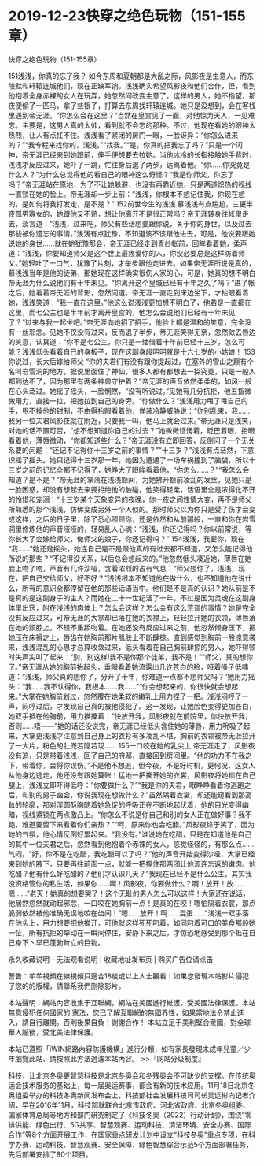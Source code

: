 # 2019-12-23快穿之绝色玩物（151-155章）



快穿之绝色玩物（151-155章）



151浅浅，你真的忘了我？   如今东周和夏朝都是大乱之际，风影夜是生意人，而东陵默和轩辕连城他们，现在正缺军饷。浅浅确实希望风影夜和他们合作，但，看到他抱着全身赤裸的女人在玩弄，她忽然间改变主意了。这样的男人，她不指望，那夜便偷了一匹马，拿了些银子，打算去东周找轩辕连城。她只是没想到，会在客栈里遇到帝无涯。“你怎么会在这里？”当然在皇宫见了一面，对他惊为天人，一见难忘。主要是，这男人真的太帅，看到就不会忘的那种。不过，他现在看她的眼神太热烈，让人有点扛不住。浅浅看了紧闭的房门一眼，一脸讶异：“你怎么进来的？”“我专程来找你的，浅浅。”“找我。”“是，你真的把我忘了吗？”只是一个闪神，帝无涯已经来到她跟前，伸手便想要去拉她。当他冰冷的长指接触她手背时，浅浅才反应过来，她吓了一跳，忙往身后退了两步，远离着他。“你……你究竟是什么人？”为什么总觉得他的看自己的眼神这么奇怪？“我是你师父，你忘了吗？”帝无涯站在原地，为了不让她躲避，也没有再靠近她，只是两道炽热的视线一直锁在她的脸上。帝无涯却一步上前：“浅浅，你根本不想记住我，你现在想的，是如何将我打发走，是不是？” 152前世今生的浅浅   慕浅浅有点尴尬，三更半夜孤男寡女的，她跟他又不熟，想让他离开不是很正常吗？帝无涯转身往帐里走去，淡言道：“浅浅，过来吧，师父有些话想要跟你说，关于你的身世，以及过去那些被你遗忘的事情。”浅浅有点犹豫，不知道该不该跟他进去，可是，他说要跟她说她的身世……就在她犹豫那会，帝无涯已经走到青纱帐前，回眸看着她，柔声道：“浅浅，你要知道师父是这个世上最疼爱你的人，你没必要总是这样防着师父。”她轻吐了一口气，犹豫了片刻，才举步跟他走进去。如果帝无涯所说是真的，慕浅浅当年是他的徒弟，那她现在这样确实很伤人家的心，可是，她真的想不明白帝无涯为什么说他们有十年未见。“你离开这个皇城已经有十年之久了吗？”进了帐之后，她看着帝无涯的背影，忽然问道。帝无涯一直走到床边坐下，才抬眼看着她，浅浅笑道：“我一直在这里。”他这么说浅浅更加想不明白了，他若是一直都在这里，而七公主也是半年前才离开皇宫的，他怎么会说他们已经有十年未见了？“过来与我一起坐吧。”帝无涯向她招了招手，他脸上都是温和的笑意，完全没有一丝邪念。见她不仅没有过来，反而退了半步，帝无涯笑得无奈，忽然敛去唇边的笑意，认真道：“你不是七公主，你只是一缕借着十年前已经十三岁，怎么可能？浅浅低头看着自己的身板子，现在这副身段明明就是十六七岁的小姑娘！ 153你说过，长大后嫁给师父   “你的夫君们有没有跟你提起过，在塞外的雪山之巅有个名叫岩雪洞的地方，据说里面住了神仙，很多人都有都想去一探究竟，只是一般人都到达不了，因为那里有两条神兽守护着？”帝无涯的声音依然柔柔的，如风一般在心头泛过。她摇了摇头，一脸惘然，“没有听说过。”见她有几分抗拒，他五指微微用力，直接一拉，把她拉到自己的身旁。“你做什么？”浅浅用力甩了甩自己的手，甩不掉他的钳制，不由得抬眼看着他，佯装冷静威胁说：“你别乱来，我……我另一位夫君风影夜就在附近，只要我一叫，他马上就会过来。”帝无涯只是浅笑，对她的话不置可否，“想不想知道你自己的过去？”她微微怔愣着，眨巴着眼，抬眼看着他，薄唇微动，“你都知道些什么？”帝无涯没有立即回答，反倒问了一个无关系要的问题：“还记不记得你十三岁之前的事情？”“十三岁？”浅浅有点茫然，下意识摇了摇头。她只记得十三岁那一年，她因为遭遇了一场车祸撞到了脑袋，所以十三岁之前的记忆全都不记得了，她睁大了眼眸看着他，“你怎么……？”“我怎么会知道？是不是？”帝无涯的掌落在浅浅额间，为她拂开额前凌乱的发丝，见她只是一脸困惑，却没有想起去来要拒绝他的触碰，他笑得轻柔，话语里全是浓得化不开的怜惜和宠溺：“十三岁某个天象变异的夜晚，你一夜之间性情大变，再不是师父所熟悉的那个浅浅，仿佛变成另外一个人似的。那时师父以为你只是受了伤才会变成这样，之后的日子里，除了悉心照顾你，还是依然和从前那般，一直和你在岩雪洞里修炼他的声音哑哑的，轻易乱人心魂：“浅浅，你还记得吗？你以前常说，等你长大了会嫁给师父，做师父的娘子，你还记得吗？” 154浅浅，我要你，现在   “我……”她还是摇头，她连自己是不是跟他真的有过去都不知道，又怎么能记得他所说的那些？“不记得没关系，以后总会想起来的。”他忽然低头凑近她，薄唇在她脸上吻了吻，声音有几许沙哑，含着浓烈的占有气息：“师父想你了，浅浅，现在，把自己交给师父，好不好？”浅浅根本不知道他在做什么，也不知道他在说什么，所有的意识全都停留在他的那些话语当中。他们是不是真的认识？她从前是不是真的是这副身子的主人？而她在二十一世纪活了十年，不过是因为灵魂在这副身体里出窍，附在浅浅的肉体上？怎么会这样？怎么会有这么荒谬的事情？她是完全没有反应过来，可帝无涯的大掌却已落在她的衣襟上，轻轻拉开她的衣领，薄唇落在她的颈脖上，不轻不重舔吻着。在她还没有反应过来之前，他忽然倾身压下，把她压在床褥之上，唇齿在她胸前那片肌肤上不断肆掠。直到感觉到胸前一股凉意袭来，浅浅混乱的心思才总算收敛过来，低头看着在自己胸前肆掠的男人，她吓得顿时失声尖叫了起来：“别，别这样!我不是你那个徒弟，我不是！”“师父，真的想你了。”帝无涯从她的胸前抬起头，垂眼看着她流露出几许苍白的脸，哑着嗓子低喃道：“浅浅，师父真的想你了，分开了十年，你难道一点都不想师父吗？”她用力摇头：“我……我不认得你，我根本……我……”“你会想起来的，你很快就会想起来。”大掌在她胸前划过，忽然覆在她柔软的嫩乳上用力捏了一把。浅浅闷哼了一声，闷哼过后，才发现自己真的被他侵犯了。这一发现，让她脸色变得更加苍白，她双手抵在他胸前，用力推搡着：“快放开我，风影夜就在前院里，你快放开我，否则……唔——”她的话还没说完，帝无涯已经低头含住她的薄唇，用力吮吸了起来，大掌更浅浅才注意到自己身上的衣衫有多凌乱不堪，胸前的衣领被帝无涯拉开了一大片，粉色的肚兜若隐若现…… 155一口咬在她的乳尖上   帝无涯走了，风影夜没有追，只是带着浅浅，回了自己的府邸，直接回到房间里。“他的功力不在我之下，带着你，会将你误伤。”不是他不想追，但今夜，不是好时机，更何况，这女人从他身边逃走，他还没有跟她算账！猛地一把撕开她的衣裳，风影夜将她锁在自己腿上，浅浅立即吓得低呼：“你要做什么？”“我是你的夫君，眼睁睁看着你逃跑之后，和别的男子幽会，你说我现在想做什么？”虽然隔着衣裳，却还能窥看到那高耸的轮廓，那对浑圆酥胸随着她急促的呼吸正在不断地起伏着，他的目光变得幽暗，视线紧锁在两点激凸上。“你怎么不说是你自己和别的女人正在做好事？我不跑，难道要留下来看着你们亲热？”“呵，原来你也会吃醋。”风影夜终于笑了，因为她的气氛，他心情反倒好累起来。“我没有。”谁说她在吃醋，只是在知道他是自己的其中一位夫君之后，忽然看到他抱着个赤裸的女人，感觉怪怪的，有那么点……气闷。“好，你不是在吃醋，我吃醋可以了吗？”他的声音开始变得沙哑，大掌已经来到她的腋下，只要再往前面一点，就能一把握住那两团让他流连忘返的嫩肉。他吃醋？他有什么好吃醋的？他们才认识几天？“我现在已经不是什么公主，其实我没资格管你的私生活，如果你……啊！风影夜，你要做什么？啊！放开！放……嗯……”老天！她真的想要哭了！这个无耻的男人怎么可以这样！大家还在说话，他居然忽然就动起邪念，一口咬在她胸前一点！是真的在咬！哪怕隔着衣裳，那点脆弱依然被他准确无误地咬在齿间！“嗯……放开！啊……混蛋……”浅浅一双手落在他头上，用力想要把他推开，可他就这样死死叼着，如同叼着可口的美食那般她一怔，所有抗拒的举动在一瞬间停住，安静下来之后，才惊恐地感受到那个抵在自己身下丶早已蓬勃耸立的巨物。








永久收藏说明 - 无法观看说明 | 收藏地址发布页 | 购买广告位请点击


警告：芊芊視頻在線視頻只適合18歲或以上人士觀看！如果您發現本站影片侵犯了您的的版權，請聯系我們删除影片。


本站聲明：網站內容收集于互聯網，網站在美國進行維護，受美國法律保護。本站無意侵犯任何國家的
憲法，您已了解互聯網的無國界性，如果當地法令禁止進入，請自行離開。否則後果自負！謝謝合作！
本站立足于美利堅合衆國，對全球華人服務，受北美法律保護。


本站已遵照「iWIN網路內容防護機構」進行分類，如有家長發現未成年兒童／少年瀏覽此站、請按照此方法過濾本站內容。  >>『网站分级制度』




科技，让北京冬奥更智慧科技是北京冬奥会和冬残奥会不可缺少的支撑。在传统奥运会技术服务的基础上，每一届奥运赛事，都会有新的技术应用。11月18日北京冬奥组委举办的科技冬奥新闻发布会上，科技部社会发展科技司司长吴远彬向记者介绍，早在2016年11月，科技部就联合北京市政府、河北省政府、北京冬奥组委、国家体育总局等地方和部门研究制定了《科技冬奥（2022）行动计划》，围绕“零排供能、绿色出行、5G共享、智慧观赛、运动科技、清洁环境、安全办赛、国际合作”等8个方面开展工作，在国家重点研发计划中设立“科技冬奥”重点专项，在科学办赛、运动科技、智慧观赛、安全保障、绿色智慧综合示范5个方面部署任务，先后部署安排了80个项目。


